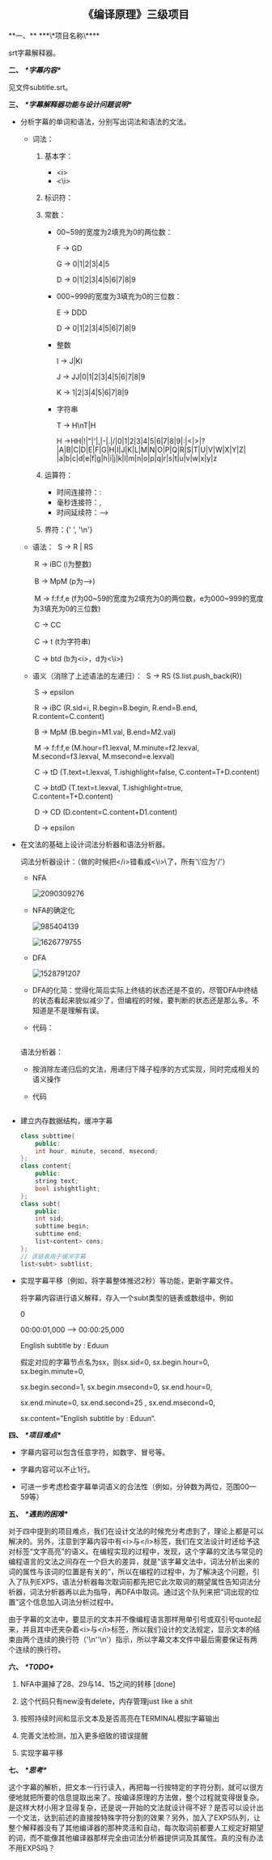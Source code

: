 <h2><center>《编译原理》三级项目</center></h2>
**一、** ***\*项目名称\****

 

  srt字幕解释器。

 

**二、** ***\*字幕内容\****

 

  见文件subtitle.srt。

 

**三、** ***\*字幕解释器功能与设计问题说明\****



* 分析字幕的单词和语法，分别写出词法和语法的文法。

  * 词法：

    1. 基本字：

       * \<i>
       * \<\i>
       
    2. 标识符：
    
    3. 常数：
    
       * 00~59的宽度为2填充为0的两位数：
    
         F -> GD
    
         G -> 0|1|2|3|4|5
    
         D -> 0|1|2|3|4|5|6|7|8|9
    
       * 000~999的宽度为3填充为0的三位数：
    
         E -> DDD
    
         D -> 0|1|2|3|4|5|6|7|8|9
    
       * 整数
    
         I -> J|KI
    
         J -> JJ|0|1|2|3|4|5|6|7|8|9
    
         K -> 1|2|3|4|5|6|7|8|9
    
       * 字符串
    
         T -> H\nT|H
    
         H ->HH|!|"|'|,|-|.|/|0|1|2|3|4|5|6|7|8|9|:|<|>|?|A|B|C|D|E|F|G|H|I|J|K|L|M|N|O|P|Q|R|S|T|U|V|W|X|Y|Z| |a|b|c|d|e|f|g|h|i|j|k|l|m|n|o|p|q|r|s|t|u|v|w|x|y|z
    
     4. 运算符：
    
        * 时间连接符：:
        * 毫秒连接符：,
        * 时间延续符：-->
    
     5. 界符：{' ', '\n'} 
    
   * 语法：
      ​    S -> R | RS
      
      ​	R -> iBC	(i为整数)
      
      ​	B -> MpM	(p为-->)
      
      ​	M -> f:f:f,e	(f为00~59的宽度为2填充为0的两位数，e为000~999的宽度为3填充为0的三位数)
      
      ​	C -> CC
      
      ​	C -> t	(t为字符串)
      
      ​	C -> btd	(b为\<i>，d为\<\i>)
      
   * 语义（消除了上述语法的左递归）：
      ​	S -> RS	(S.list.push_back(R))
      
      ​	S -> epsilon
      
      ​	R -> iBC	(R.sid=i, R.begin=B.begin, R.end=B.end, R.content=C.content)
      
      ​	B -> MpM	(B.begin=M1.val, B.end=M2.val)
      
      ​	M -> f:f:f,e	(M.hour=f1.lexval, M.minute=f2.lexval, M.second=f3.lexval, M.msecond=e.lexval)
      
      ​	C -> tD	(T.text=t.lexval, T.ishighlight=false, C.content=T+D.content)
      
      ​	C -> btdD	(T.text=t.lexval, T.ishighlight=true, C.content=T+D.content)
      
      ​	D -> CD	(D.content=C.content+D1.content)
      
      ​	D -> epsilon



* 在文法的基础上设计词法分析器和语法分析器。

  词法分析器设计：（做的时候把\</i\>错看成\<\i>\了，所有'\\'应为'/'）

  * NFA

    ![2090309276](./pics/2090309276.jpg)

  * NFA的确定化
    
    ![985404139](./pics/985404139.jpg)
    
    ![1626779755](./pics/1626779755.jpg)
    
  * DFA

    ![1528791207](./pics/1528791207.jpg)

  * DFA的化简：觉得化简后实际上终结的状态还是不变的，尽管DFA中终结的状态看起来貌似减少了，但编程的时候，要判断的状态还是那么多。不知道是不是理解有误。

  * 代码：

    ```c++
    
    ```
  
  语法分析器：
  
  * 按消除左递归后的文法，用递归下降子程序的方式实现，同时完成相关的语义操作
  
  * 代码
  
    ```c++
    
    ```
    
    
  
* 建立内存数据结构，缓冲字幕

  ```c++
  class subttime{
      public:
      int hour, minute, second, msecond;
  };
  class content{
      public:
      string text;
      bool ishightlight;
  };
  class subt{
      public:
      int sid;
      subttime begin;
      subttime end;
      list<content> cons;
  };
  // 该链表用于缓冲字幕
  list<subt> subtlist;
  ```

* 实现字幕平移（例如，将字幕整体推迟2秒）等功能，更新字幕文件。

  将字幕内容进行语义解释，存入一个subt类型的链表或数组中，例如

  0 

  00:00:01,000 --> 00:00:25,000

  English subtitle by : Eduun

  假定对应的字幕节点名为sx，则sx.sid=0, sx.begin.hour=0, sx.begin.minute=0, 

  sx.begin.second=1, sx.begin.msecond=0, sx.end.hour=0, 

  sx.end.minute=0, sx.end.second=25 , sx.end.msecond=0,

  sx.content=”English subtitle by : Eduun”.

 

**四、** ***\*项目难点\****

 

* 字幕内容可以包含任意字符，如数字、冒号等。

* 字幕内容可以不止1行。

* 可进一步考虑检查字幕单词语义的合法性（例如，分钟数为两位，范围00—59等）

 

**五、** ***\*遇到的困难\****

 

​	对于四中提到的项目难点，我们在设计文法的时候充分考虑到了，理论上都是可以解决的。另外，注意到字幕内容中有\<i\>与\</i\>标签，我们在文法设计时还给予这对标签“文字高亮”的语义。在编程实现的过程中，发现，这个字幕的文法与常见的编程语言的文法之间存在一个巨大的差异，就是“该字幕文法中，词法分析出来的词的属性与该词的位置是有关的”，所以在编程的过程中，为了解决这个问题，引入了队列EXPS，语法分析器每次取词前都先把它此次取词的期望属性告知词法分析器，词法分析器再以此为指导，再DFA中取词。通过这个队列来把“词出现的位置”这个信息加入词法分析过程中。

​	由于字幕的文法中，要显示的文本并不像编程语言那样用单引号或双引号quote起来，并且其中还夹杂着\<i\>与\</i\>标签，所以我们设计的文法规定，显示文本的结束由两个连续的换行符（'\n''\n'）指示，所以字幕文本文件中最后需要保证有两个连续的换行符。

 

**六、** ***\*TODO\****

1. NFA中漏掉了28、29与14、15之间的转移 [done]
2. 这个代码只有new没有delete，内存管理just like a shit

2. 按照持续时间和显示文本及是否高亮在TERMINAL模拟字幕输出

3. 完善文法检测，加入更多细致的错误提醒

4. 实现字幕平移



**七、** ***\*思考\****

​	这个字幕的解析，把文本一行行读入，再把每一行按特定的字符分割，就可以很方便地就把所要的信息提取出来了。按编译原理的方法做，整个过程就变得很复杂。是这样大材小用才显得复杂，还是说一开始的文法就设计得不好？是否可以设计出一个文法，达到前述的直接按特殊字符分割的效果？另外，加入了EXPS队列，让整个解释器没有了其他编译器的那种灵活和自动，每次取词前都要人工规定好期望的词，而不能像其他编译器那样完全由词法分析器提供词及其属性。真的没有办法不用EXPS吗？